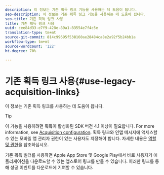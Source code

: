 ```yaml
---
description: 이 정보는 기존 획득 링크 기능을 사용하는 데 도움이 됩니다.
seo-description: 이 정보는 기존 획득 링크 기능을 사용하는 데 도움이 됩니다.
seo-title: 기존 획득 링크 사용
title: 기존 획득 링크 사용
uuid: cee84d33-e7f9-428e-89a1-83554e7f4c5e
translation-type: tm+mt
source-git-commit: 814c99695f538160ae28484ca8e2a92f5b24bb1a
workflow-type: tm+mt
source-wordcount: '122'
ht-degree: 70%

---
```



# 기존 획득 링크 사용{#use-legacy-acquisition-links}

이 정보는 기존 획득 링크를 사용하는 데 도움이 됩니다.

>[!TIP]
>
>이 기능을 사용하려면 획득이 활성화된 SDK 버전 4.1 이상이 필요합니다. For more information, see [Acquisition configuration](/help/using/acquisition-main/t-enable-acquisition.md). 획득 링크와 인앱 메시지에 액세스할 수 있는 모바일 앱 관리자 권한이 있는 사용자도 지정해야 합니다. 자세한 내용은 [역할 및 권한](/help/using/gs/c-mob-roles-and-permissions.md)을 참조하십시오.

기존 획득 빌더를 사용하면 Apple App Store 및 Google Play에서 바로 사용자가 애플리케이션을 다운로드할 수 있는 앱스토어 링크를 만들 수 있습니다. 이러한 링크를 통해 성공 이벤트를 다운로드에 기여할 수 있습니다.

